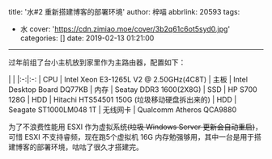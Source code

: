 title: '水#2 重新搭建博客的部署环境'
author: 梓喵
abbrlink: 20593
tags:
  - 水
cover: 'https://cdn.zimiao.moe/cover/3b2q61c6ot5syd0.jpg'
categories: []
date: 2019-02-13 01:21:00
---
过年前组了台小主机放到家里作为主路由器，配置如下：

| | 
|:-:|:-:
| CPU | Intel Xeon E3-1265L V2 @ 2.50GHz(4C8T)
| 主板 | Intel Desktop Board DQ77KB
| 内存 | Seatay DDR3 1600(2X8G)
| SSD | HP S700 128G
| HDD | Hitachi HTS54501 150G (垃圾移动硬盘拆出来的)
| HDD | Seagate ST1000LM048 1T
| 无线网卡 | Qualcomm Atheros QCA9880

为了不浪费性能用 ESXI 作为虚拟系统~~(垃圾 Windows Server 更新会自动重启)~~，可惜 ESXI 不支持睿频，现在跑5个虚拟机 16G 内存勉强够用，其中一台是用于搭建博客的部署环境，咕咕了很久才搭建完。